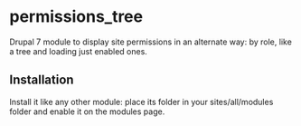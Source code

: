 # permissions_tree
Drupal 7 module to display site permissions in an alternate way: by role, like a tree and loading just enabled ones.

Installation
------------
Install it like any other module: place its folder in your sites/all/modules folder and enable it
on the modules page.